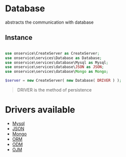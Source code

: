 # Database
abstracts the communication with database

## Instance 

```php

use onservice\CreateServer as CreateServer;
use onservice\services\Database as Database;
use onservice\services\database\Mysql as Mysql;
use onservice\services\database\JSON as JSON;
use onservice\services\database\Mongo as Mongo;

$server = new CreateServer( new Database( DRIVER ) );
```

> DRIVER is the method of persistence

# Drivers available

- [Mysql](sub/database_mysql.md)
- [JSON](sub/database_json.md)
- [Mongo](sub/database_mongo.md)
- [ORM](sub/database_orm.md)
- [ODM](sub/database_odm.md)
- [OJM](sub/database_ojm.md)
